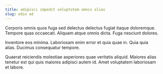 ```yaml
---
title: adipisci impedit voluptatem omnis alias
slug: odio ad
---
```


Corporis omnis quos fuga sed delectus delectus fugiat itaque doloremque. Tempore quas occaecati. Aliquam atque omnis dicta. Fuga nesciunt dolores.

Inventore eos minima. Laboriosam enim error et quia quae in. Quia quia alias. Ducimus consequatur tempore.

Quaerat reiciendis molestiae asperiores quae veritatis aliquid. Maiores alias tenetur est qui quis maiores adipisci autem id. Amet voluptatem laboriosam et labore.
